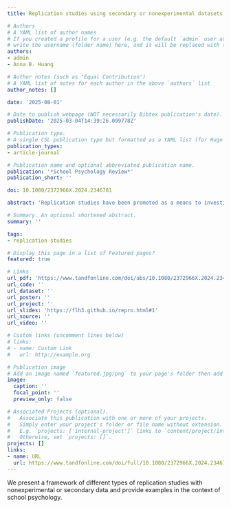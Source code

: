 ```yaml
---
title: Replication studies using secondary or nonexperimental datasets

# Authors
# A YAML list of author names
# If you created a profile for a user (e.g. the default `admin` user at `content/authors/admin/`), 
# write the username (folder name) here, and it will be replaced with their full name and linked to their profile.
authors:
- admin
- Anna B. Huang

# Author notes (such as 'Equal Contribution')
# A YAML list of notes for each author in the above `authors` list
author_notes: []

date: '2025-08-01'

# Date to publish webpage (NOT necessarily Bibtex publication's date).
publishDate: '2025-03-04T14:39:26.099778Z'

# Publication type.
# A single CSL publication type but formatted as a YAML list (for Hugo requirements).
publication_types:
- article-journal

# Publication name and optional abbreviated publication name.
publication: '*School Psychology Review*'
publication_short: ''

doi: 10.1080/2372966X.2024.2346781

abstract: 'Replication studies have been promoted as a means to investigate the fragility or robustness of findings from prior studies. However, less well known is that replication studies can be done with nonexperimental or secondary datasets and are not just for experimental studies. We present a framework of different types of replication studies with nonexperimental or secondary data and provide examples in the context of school psychology. We show that replication studies can be used as robustness checks, as a means of testing the generalizability of existing theories, and as a way of extending findings of prior studies. We advocate for the thoughtful use of replication studies and highlight some of the benefits of replications.'

# Summary. An optional shortened abstract.
summary: ''

tags: 
- replication studies

# Display this page in a list of Featured pages?
featured: true

# Links
url_pdf: 'https://www.tandfonline.com/doi/abs/10.1080/2372966X.2024.2346781'
url_code: ''
url_dataset: ''
url_poster: ''
url_project: ''
url_slides: 'https://flh3.github.io/repro.html#1'
url_source: ''
url_video: ''

# Custom links (uncomment lines below)
# links:
# - name: Custom Link
#   url: http://example.org

# Publication image
# Add an image named `featured.jpg/png` to your page's folder then add a caption below.
image:
  caption: ''
  focal_point: ''
  preview_only: false

# Associated Projects (optional).
#   Associate this publication with one or more of your projects.
#   Simply enter your project's folder or file name without extension.
#   E.g. `projects: ['internal-project']` links to `content/project/internal-project/index.md`.
#   Otherwise, set `projects: []`.
projects: []
links:
- name: URL
  url: https://www.tandfonline.com/doi/full/10.1080/2372966X.2024.2346781
---
```


We present a framework of different types of replication studies with nonexperimental or secondary data and provide examples in the context of school psychology.